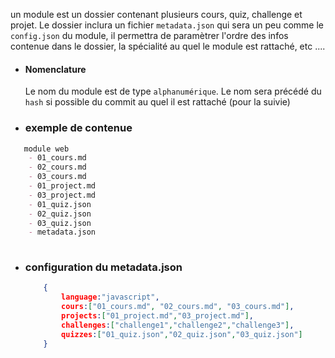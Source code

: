 un module est un dossier contenant plusieurs cours, quiz, challenge et projet.
Le dossier inclura un fichier ``metadata.json`` qui sera un peu comme le ``config.json`` du module, il permettra de paramètrer l'ordre des infos  contenue dans le dossier, la spécialité au quel le module est rattaché, etc ....

- #### Nomenclature
	Le nom du module est de type ``alphanumérique``.
	Le nom sera précédé du ``hash`` si possible  du commit  au quel  il est rattaché (pour la suivie)
- ### exemple de contenue
```markdown
   module web
   	- 01_cours.md
	- 02_cours.md
	- 03_cours.md
	- 01_project.md
	- 03_project.md
	- 01_quiz.json
	- 02_quiz.json
	- 03_quiz.json
	- metadata.json
	
```
- ### configuration du metadata.json
	```json
		{
			language:"javascript",
			cours:["01_cours.md", "02_cours.md", "03_cours.md"],
			projects:["01_project.md","03_project.md"],
			challenges:["challenge1","challenge2","challenge3"],
			quizzes:["01_quiz.json","02_quiz.json","03_quiz.json"]
		}
	```
